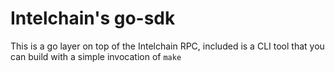 # Intelchain's go-sdk

This is a go layer on top of the Intelchain RPC, included is a CLI tool that you can build with a
simple invocation of `make`

